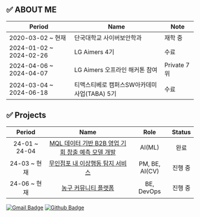 
<!--
**JHZLO/JHZLO** is a ✨ _special_ ✨ repository because its `README.md` (this file) appears on your GitHub profile.

Here are some ideas to get you started:

- 🔭 I’m currently working on ...
- 🌱 I’m currently learning ...
- 👯 I’m looking to collaborate on ...
- 🤔 I’m looking for help with ...
- 💬 Ask me about ...
- 📫 How to reach me: ...
- 😄 Pronouns: ...
- ⚡ Fun fact: ...
-->
## :white_check_mark: ABOUT ME

| **Period**              | **Name**                                           | **Note**                  |
|-------------------------|----------------------------------------------------|---------------------------|
| 2020-03-02 ~ 현재       | 단국대학교 사이버보안학과                          | 재학 중                    |
| 2024-01-02 ~ 2024-02-26 | LG Aimers 4기                                      | 수료                       |
| 2024-04-06 ~ 2024-04-07 | LG Aimers 오프라인 해커톤 참여                     | Private 7위               |
| 2024-03-04 ~ 2024-06-18 | 티맥스티베로 캠퍼스SW아카데미사업(TABA) 5기        | 수료                       |



## :white_check_mark: Projects
|Period|Name|Role|Status|
|:-:|:-:|:-:|:-:|
|24-01 ~ 24-04|[MQL 데이터 기반 B2B 영업 기회 창출 예측 모델 개발](https://github.com/JHZLO/lgAimers)|AI(ML)|완료|
|24-03 ~ 현재|[무인점포 내 이상행동 탐지 서비스](https://github.com/TABA-4-Roses-1-Thorn)|PM, BE, AI(CV)|진행 중|
|24-06 ~ 현재|[농구 커뮤니티 플랫폼](https://github.com/Alley-Oops-App)|BE, DevOps|진행 중|

[![Gmail Badge](https://img.shields.io/badge/-010703kjh@gmail.com-c14438?style=flat&logo=Gmail&logoColor=white&link=mailto:kjh0010703@naver.com)](mailto:kjh0010703@naver.com) [![Github Badge](https://img.shields.io/badge/-JHZLO-grey?style=flat&logo=github&logoColor=white&link=https://github.com/JHZLO/)](https://www.github.com/JHZLO/) <p align='left'>



